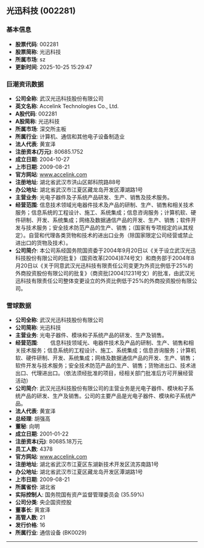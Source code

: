 ## 光迅科技 (002281)

### 基本信息

- **股票代码**: 002281
- **股票简称**: 光迅科技
- **所属市场**: sz
- **更新时间**: 2025-10-25 15:29:47

### 巨潮资讯数据

- **公司全称**: 武汉光迅科技股份有限公司
- **英文名称**: Accelink Technologies Co., Ltd.
- **A股代码**: 002281
- **A股简称**: 光迅科技
- **所属市场**: 深交所主板
- **所属行业**: 计算机、通信和其他电子设备制造业
- **法人代表**: 黄宣泽
- **注册资本(万元)**: 80685.1752
- **成立日期**: 2004-10-27
- **上市日期**: 2009-08-21
- **官方网站**: www.accelink.com
- **注册地址**: 湖北省武汉市洪山区邮科院路88号
- **办公地址**: 湖北省武汉市江夏区藏龙岛开发区潭湖路1号
- **主营业务**: 光电子器件及子系统产品研发、生产、销售及技术服务。
- **经营范围**: 信息技术领域光电器件技术及产品的研制、生产、销售和相关技术服务；信息系统的工程设计、施工、系统集成；信息咨询服务；计算机软、硬件研制、开发、系统集成；网络及数据通信产品的开发、生产、销售；软件开发与技术服务；安全技术防范产品的生产、销售；（国家有专项规定的从其规定）。自营和代理各类货物和技术的进出口业务（除国家限定公司经营或禁止进出口的货物及技术）。
- **公司简介**: 本公司系经国务院国资委于2004年9月20日以《关于设立武汉光迅科技股份有限公司的批复》（国资改革[2004]874号文）和商务部于2004年8月20日以《关于同意武汉光迅科技有限责任公司变更为外资比例低于25%的外商投资股份有限公司的批复》（商资批[2004]1231号文）的批准，由武汉光迅科技有限责任公司整体变更设立的外资比例低于25%的外商投资股份有限公司。

### 雪球数据

- **公司全称**: 武汉光迅科技股份有限公司
- **公司简称**: 光迅科技
- **主营业务**: 光电子器件、模块和子系统产品的研发、生产及销售。
- **经营范围**: 　　信息科技领域光、电器件技术及产品的研制、生产、销售和相关技术服务；信息系统的工程设计、施工、系统集成；信息咨询服务；计算机软、硬件研制、开发、系统集成；网络及数据通信产品的开发、生产、销售；软件开发与技术服务；安全技术防范产品的生产、销售；货物进出口、技术进出口、代理进出口。（依法须经批准的项目，经相关部门批准后方可开展经营活动）
- **公司简介**: 武汉光迅科技股份有限公司的主营业务是光电子器件、模块和子系统产品的研发、生产及销售。公司的主要产品是光电子器件、模块和子系统产品。
- **法人代表**: 黄宣泽
- **总经理**: 胡强高
- **董秘**: 向明
- **成立日期**: 2001-01-22
- **注册资本(元)**: 80685.18万元
- **员工人数**: 4378
- **官方网站**: www.accelink.com
- **注册地址**: 湖北省武汉市江夏区东湖新技术开发区流苏南路1号
- **办公地址**: 湖北省武汉市江夏区藏龙岛开发区潭湖路1号
- **上市日期**: 2009-08-21
- **所属省份**: 湖北省
- **实际控制人**: 国务院国有资产监督管理委员会 (35.59%)
- **公司分类**: 央企国资控股
- **董事长**: 黄宣泽
- **高管人数**: 21
- **发行价格**: 16
- **所属行业**: 通信设备 (BK0029)

---